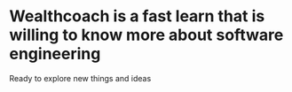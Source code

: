 # Wealthcoach is a fast learn that is willing to know more about software engineering
Ready to explore new things and ideas
